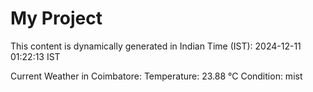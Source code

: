 # My Project

This content is dynamically generated in Indian Time (IST): 2024-12-11 01:22:13 IST


Current Weather in Coimbatore:
Temperature: 23.88 °C
Condition: mist
